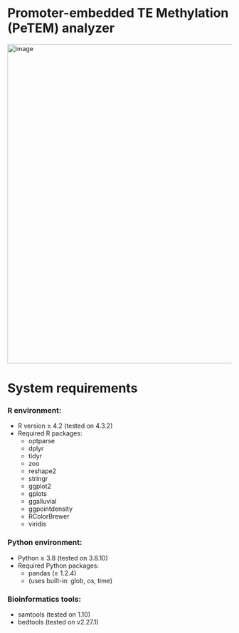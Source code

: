 # Promoter-embedded TE Methylation (PeTEM) analyzer


<img width="962" height="719" alt="image" src="https://github.com/user-attachments/assets/a9d6e989-e219-43fb-aa01-488d96191d29" />


# System requirements
### R environment:
*	R version ≥ 4.2 (tested on 4.3.2)
*	Required R packages:
    * optparse
    * dplyr
    * tidyr
    * zoo
    * reshape2
    * stringr
    * ggplot2
    * gplots
    * ggalluvial
    * ggpointdensity
    * RColorBrewer
    * viridis

### Python environment:
*	Python ≥ 3.8 (tested on 3.8.10)
*	Required Python packages:
    * pandas (≥ 1.2.4)
    * (uses built-in: glob, os, time)

### Bioinformatics tools:
*	samtools (tested on 1.10)
*	bedtools (tested on v2.27.1)

